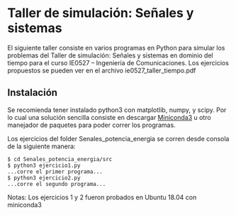 # Taller de simulación: Señales y sistemas

El siguiente taller consiste en varios programas en Python para simular los problemas del Taller de simulación: Señales y sistemas en dominio del tiempo para el curso IE0527 – Ingeniería de Comunicaciones.
Los ejercicios propuestos se pueden ver en el archivo ie0527\_taller\_tiempo.pdf

## Instalación
Se recomienda tener instalado python3 con matplotlib, numpy, y scipy. Por lo cual una solución sencilla consiste en descargar [Miniconda3](https://docs.conda.io/en/latest/miniconda.html) u otro manejador de paquetes para poder correr los programas.

Los ejercicios del folder Senales\_potencia\_energia se corren desde consola de la siguiente manera:
```
$ cd Senales_potencia_energia/src
$ python3 ejercicio1.py
...corre el primer programa...
$ python3 ejercicio2.py
...corre el segundo programa...
```


Notas: Los ejercicios 1 y 2 fueron probados en Ubuntu 18.04 con miniconda3 

